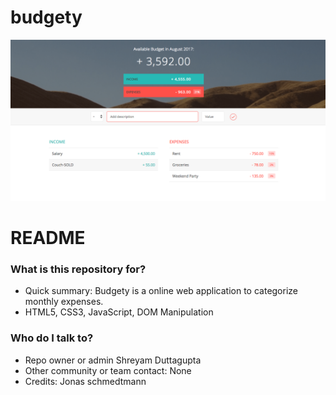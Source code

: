 # budgety

![](./cover.png)

# README #

### What is this repository for? ###

* Quick summary: Budgety is a online web application to categorize monthly expenses. 
* HTML5, CSS3, JavaScript, DOM Manipulation


### Who do I talk to? ###

* Repo owner or admin Shreyam Duttagupta
* Other community or team contact: None
* Credits: Jonas schmedtmann
